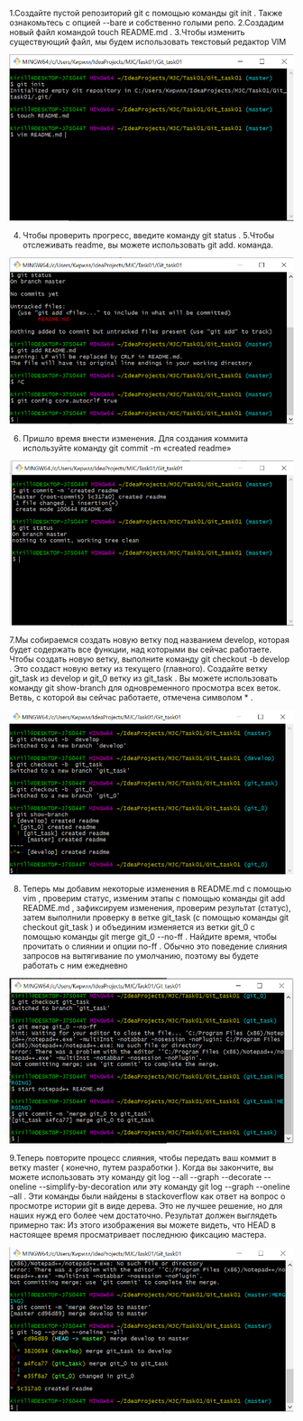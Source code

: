 1.Создайте пустой репозиторий git с помощью команды git init . Также ознакомьтесь с опцией --bare и собственно голыми репо.
2.Создадим новый файл командой touch README.md .
3.Чтобы изменить существующий файл, мы будем использовать текстовый редактор VIM

 ![](https://github.com/Kirill-mi/MJC_Git/blob/git_task/task1/png1.png)
 
4. Чтобы проверить прогресс, введите команду git status .
5.Чтобы отслеживать readme, вы можете использовать git add. команда.

 ![](https://github.com/Kirill-mi/MJC_Git/blob/git_task/task1/png2.png)
 
6. Пришло время внести изменения. Для создания коммита используйте команду git commit -m «created readme»

 ![](https://github.com/Kirill-mi/MJC_Git/blob/git_task/task1/png3.png)
 
7.Мы собираемся создать новую ветку под названием develop, которая будет содержать все функции, над которыми вы сейчас работаете. Чтобы создать новую ветку, выполните команду git checkout -b develop . Это создаст новую ветку из текущего (главного). Создайте ветку git_task из develop и git_0 ветку из git_task . Вы можете использовать команду git show-branch для одновременного просмотра всех веток. Ветвь, с которой вы сейчас работаете, отмечена символом * .

 ![](https://github.com/Kirill-mi/MJC_Git/blob/git_task/task1/png4.png)

8. Теперь мы добавим некоторые изменения в README.md с помощью vim , проверим статус, изменим этапы с помощью команды git add README.md , зафиксируем изменения, проверим результат (статус), затем выполнили проверку в ветке git_task (с помощью команды git checkout git_task ) и объединим изменяется из ветки git_0 с помощью команды git merge git_0 --no-ff . Найдите время, чтобы прочитать о слиянии и опции no-ff . Обычно это поведение слияния запросов на вытягивание по умолчанию, поэтому вы будете работать с ним ежедневно
 
 ![](https://github.com/Kirill-mi/MJC_Git/blob/git_task/task1/png5.png)
 
9.Теперь повторите процесс слияния, чтобы передать ваш коммит в ветку master ( конечно, путем разработки ). Когда вы закончите, вы можете использовать эту команду git log --all --graph --decorate --oneline --simplify-by-decoration или эту команду git log --graph --oneline –all . Эти команды были найдены в stackoverflow как ответ на вопрос о просмотре истории git в виде дерева. Это не лучшее решение, но для наших нужд его более чем достаточно. Результат должен выглядеть примерно так: Из этого изображения вы можете видеть, что HEAD в настоящее время просматривает последнюю фиксацию мастера. 

![](https://github.com/Kirill-mi/MJC_Git/blob/git_task/task1/png6.png)
